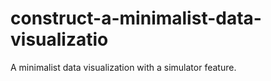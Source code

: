 # construct-a-minimalist-data-visualizatio
A minimalist data visualization with a simulator feature.
